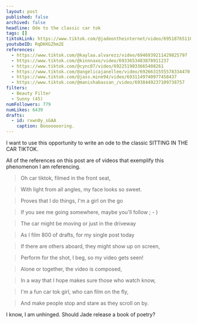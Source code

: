 ```yaml
---
layout: post
published: false
archived: false
headline: Ode to the classic car tok
tags: []
tiktokLink: https://www.tiktok.com/@jadeontheinternet/video/6951876511045586182
youtubeID: RqDHXGZhm2E
references:
  - https://www.tiktok.com/@kaylaa.alvarezz/video/6946939211429825797
  - https://www.tiktok.com/@kinnnaxo/video/6933653483878911237
  - https://www.tiktok.com/@cync87/video/6922519033665408261
  - https://www.tiktok.com/@angelicajanellee/video/6926631555578334470
  - https://www.tiktok.com/@jass.mine94/video/6931149740977458437
  - https://www.tiktok.com/@manishabassan_/video/6938449237109738757
filters:
  - Beauty Filter
  - Sunny (45)
numFollowers: 779
numLikes: 6439
drafts: 
  - id: rxwn0y_sGAA
    caption: Boooooooring.
---
```


I want to use this opportunity to write an ode to the classic SITTING IN THE CAR TIKTOK.

All of the references on this post are of videos that exemplify this phenomenon I am referencing. 

> Oh car tiktok, filmed in the front seat, 

> With light from all angles, my face looks so sweet.

> Proves that I do things, I'm a girl on the go

> If you see me going somewhere, maybe you'll follow ; - )

> The car might be moving or just in the driveway

> As I film 800 of drafts, for my single post today

> If there are others aboard, they might show up on screen,

> Perform for the shot, I beg, so my video gets seen!

> Alone or together, the video is composed,

> In a way that I hope makes sure those who watch know,

> I'm a fun car tok girl, who can film on the fly,

> And make people stop and stare as they scroll on by.

I know, I am unhinged. Should Jade release a book of poetry?